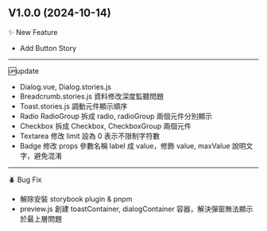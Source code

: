 ## V1.0.0 (2024-10-14)

✨ New Feature

- Add Button Story

---

🆙update

- Dialog.vue, Dialog.stories.js
- Breadcrumb.stories.js 資料修改深度監聽問題
- Toast.stories.js 調動元件顯示順序
- Radio RadioGroup 拆成 radio, radioGroup 兩個元件分別顯示
- Checkbox 拆成 Checkbox, CheckboxGroup 兩個元件
- Textarea 修改 limit 設為 0 表示不限制字符數
- Badge 修改 props 參數名稱 label 成 value，修飾 value, maxValue 說明文字，避免混淆

---

🪲 Bug Fix

- 解除安裝 storybook plugin & pnpm
- preview.js 創建 toastContainer, dialogContainer 容器，解決彈窗無法顯示於最上層問題

